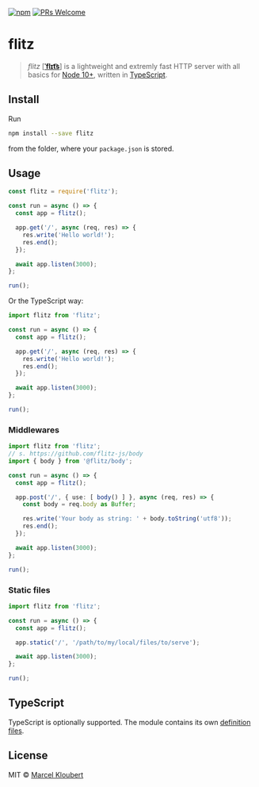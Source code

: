 [![npm](https://img.shields.io/npm/v/flitz.svg)](https://www.npmjs.com/package/flitz) [![PRs Welcome](https://img.shields.io/badge/PRs-welcome-brightgreen.svg?style=flat-square)](https://github.com/flitz-js/flitz/pulls)

# flitz

> *flitz* [[**ˈflɪt͡s**](https://en.wikipedia.org/wiki/Naming_conventions_of_the_International_Phonetic_Alphabet)] is a lightweight and extremly fast HTTP server with all basics for [Node 10+](https://nodejs.org/docs/latest-v10.x/api/http.html), written in [TypeScript](https://www.typescriptlang.org/).

## Install

Run

```bash
npm install --save flitz
```

from the folder, where your `package.json` is stored.

## Usage

```javascript
const flitz = require('flitz');

const run = async () => {
  const app = flitz();

  app.get('/', async (req, res) => {
    res.write('Hello world!');
    res.end();
  });

  await app.listen(3000);
};

run();
```

Or the TypeScript way:

```typescript
import flitz from 'flitz';

const run = async () => {
  const app = flitz();

  app.get('/', async (req, res) => {
    res.write('Hello world!');
    res.end();
  });

  await app.listen(3000);
};

run();
```

### Middlewares

```typescript
import flitz from 'flitz';
// s. https://github.com/flitz-js/body
import { body } from '@flitz/body';

const run = async () => {
  const app = flitz();

  app.post('/', { use: [ body() ] }, async (req, res) => {
    const body = req.body as Buffer;

    res.write('Your body as string: ' + body.toString('utf8'));
    res.end();
  });

  await app.listen(3000);
};

run();
```

### Static files

```typescript
import flitz from 'flitz';

const run = async () => {
  const app = flitz();

  app.static('/', '/path/to/my/local/files/to/serve');

  await app.listen(3000);
};

run();
```

## TypeScript

TypeScript is optionally supported. The module contains its own [definition files](https://www.typescriptlang.org/docs/handbook/declaration-files/introduction.html).

## License

MIT © [Marcel Kloubert](https://github.com/mkloubert)
